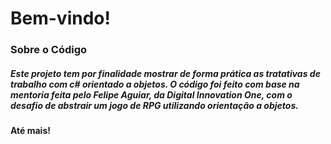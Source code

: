 # **Bem-vindo!**

### Sobre o Código

##### Este projeto tem por finalidade mostrar de forma prática as tratativas de trabalho com c# orientado a objetos. O código foi feito com base na mentoria feita pelo Felipe Aguiar, da Digital Innovation One, com o desafio de abstrair um jogo de RPG utilizando orientação a objetos.



#### Até mais!
